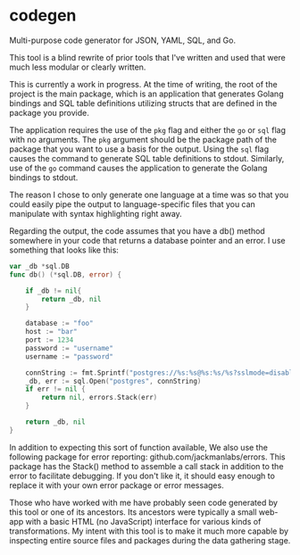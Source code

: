 # codegen
Multi-purpose code generator for JSON, YAML, SQL, and Go.

This tool is a blind rewrite of prior tools that I've written and used that were
much less modular or clearly written.

This is currently a work in progress. At the time of writing, the root of the
project is the main package, which is an application that generates Golang
bindings and SQL table definitions utilizing structs that are defined in the
package you provide.

The application requires the use of the `pkg` flag and either
the `go` or `sql` flag with no arguments. The `pkg` argument should be the
package path of the package that you want to use a basis for the output. Using
the `sql` flag causes the command to generate SQL table definitions to stdout.
Similarly, use of the `go` command causes the application to generate the Golang
bindings to stdout.

The reason I chose to only generate one language at a time was so that you could
easily pipe the output to language-specific files that you can manipulate with
syntax highlighting right away.

Regarding the output, the code assumes that you have a db() method somewhere in
your code that returns a database pointer and an error. I use something that
looks like this:

```go
var _db *sql.DB
func db() (*sql.DB, error) {

    if _db != nil{
        return _db, nil
    }

    database := "foo"
    host := "bar"
    port := 1234
    password := "username"
    username := "password"

    connString := fmt.Sprintf("postgres://%s:%s@%s:%s/%s?sslmode=disable", username, password, host, port, database)
    _db, err := sql.Open("postgres", connString)
    if err != nil {
        return nil, errors.Stack(err)
    }

    return _db, nil
}
```

In addition to expecting this sort of function available, We also use the
following package for error reporting: github.com/jackmanlabs/errors. This
package has the Stack() method to assemble a call stack in addition to the
error to facilitate debugging. If you don't like it, it should easy enough to
replace it with your own error package or error messages.

Those who have worked with me have probably seen code generated by this tool or
one of its ancestors. Its ancestors were typically a small web-app with a basic
HTML (no JavaScript) interface for various kinds of transformations. My intent
with this tool is to make it much more capable by inspecting entire source files
and packages during the data gathering stage.
